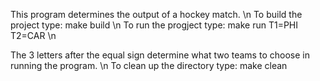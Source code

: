 This program determines the output of a hockey match. \n
To build the project type: make build \n
To run the progject type: make run T1=PHI T2=CAR \n

The 3 letters after the equal sign determine what two teams to choose in running the program. \n
To clean up the directory type: make clean
